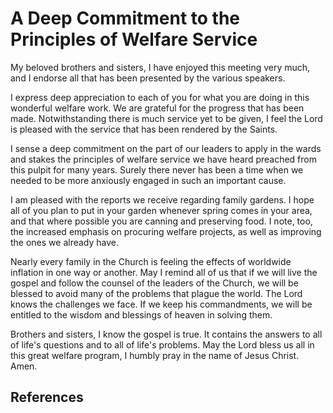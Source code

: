 # A Deep Commitment to the Principles of Welfare Service

My beloved brothers and sisters, I have enjoyed this meeting very much, and I
endorse all that has been presented by the various speakers.

I express deep appreciation to each of you for what you are doing in this
wonderful welfare work. We are grateful for the progress that has been made.
Notwithstanding there is much service yet to be given, I feel the Lord is
pleased with the service that has been rendered by the Saints.

I sense a deep commitment on the part of our leaders to apply in the wards and
stakes the principles of welfare service we have heard preached from this
pulpit for many years. Surely there never has been a time when we needed to be
more anxiously engaged in such an important cause.

I am pleased with the reports we receive regarding family gardens. I hope all
of you plan to put in your garden whenever spring comes in your area, and that
where possible you are canning and preserving food. I note, too, the increased
emphasis on procuring welfare projects, as well as improving the ones we
already have.

Nearly every family in the Church is feeling the effects of worldwide
inflation in one way or another. May I remind all of us that if we will live
the gospel and follow the counsel of the leaders of the Church, we will be
blessed to avoid many of the problems that plague the world. The Lord knows
the challenges we face. If we keep his commandments, we will be entitled to
the wisdom and blessings of heaven in solving them.

Brothers and sisters, I know the gospel is true. It contains the answers to
all of life's questions and to all of life's problems. May the Lord bless us
all in this great welfare program, I humbly pray in the name of Jesus Christ.
Amen.

## References

